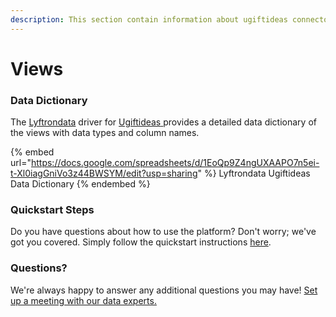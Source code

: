```yaml
---
description: This section contain information about ugiftideas connector views information
---
```


# Views

### Data Dictionary

The [Lyftrondata](https://www.lyftrondata.com/) driver for [Ugiftideas](https://www.lyftrondata.com/integration/Ugiftideas/)[ ](https://www.lyftrondata.com/integration/ugiftideas/)provides a detailed data dictionary of the views with data types and column names.

{% embed url="https://docs.google.com/spreadsheets/d/1EoQp9Z4ngUXAAPO7n5ei-t-Xl0iagGniVo3z44BWSYM/edit?usp=sharing" %}
Lyftrondata Ugiftideas Data Dictionary
{% endembed %}

### Quickstart Steps

Do you have questions about how to use the platform? Don't worry; we've got you covered. Simply follow the quickstart instructions [here](../../../../quickstart-steps.md).

### Questions? <a href="#questions" id="questions"></a>

We're always happy to answer any additional questions you may have! [Set up a meeting with our data experts.](https://www.lyftrondata.com/book-a-meeting/)



